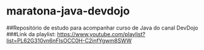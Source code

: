 # maratona-java-devdojo
##Repositório de estudo para acompanhar curso de Java do canal DevDojo
###Link da playlist: https://www.youtube.com/playlist?list=PL62G310vn6nFIsOCC0H-C2infYgwm8SWW
